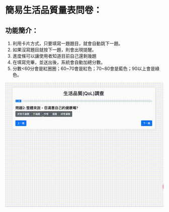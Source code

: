 # 簡易生活品質量表問卷：
## 功能簡介：
1. 利用卡片方式，只要填寫一題題目，就會自動跳下一題。
2. 如果沒寫題目就按下一題，則會出現提醒。
3. 進度條可以讓使用者知道目前自己還剩幾題
4. 在填寫完畢，並送出後，系統會自動加總分數。
5. 分數<60分會是紅圈圈；60~70會是紅色；70~80會是藍色；90以上會是綠色。


![image](demo-readme.gif)
